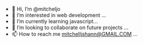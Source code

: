 - 👋 Hi, I’m @mitcheljo
- 👀 I’m interested in web development ...
- 🌱 I’m currently learning javascript...
- 💞️ I’m looking to collaborate on future projects ...
- 📫 How to reach me mitchelljshann@GMAIL.COM ...

<!---
mitcheljo/mitcheljo is a ✨ special ✨ repository because its `README.md` (this file) appears on your GitHub profile.
You can click the Preview link to take a look at your changes.
--->
